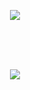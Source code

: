 <p align="center">
  <img src="https://user-images.githubusercontent.com/91692405/151722734-731a7761-d9b2-4494-96cc-442184b47525.png">
</p>
<br>
<br>
<br>
<p align="center">
	<a href="https://danielirimia60.github.io/Fotomat/">
  	<img src="https://user-images.githubusercontent.com/91692405/151722947-36223a7f-e891-4829-8083-bf956a46e0da.png">
	</a>
</p>
